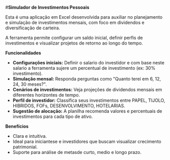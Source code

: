 #**Simulador de Investimentos Pessoais**

Esta é uma aplicação em Excel desenvolvida para auxiliar no planejamento e simulação de investimentos mensais, com foco em dividendos e diversificação de carteira.

A ferramenta permite configurar um saldo inicial, definir perfis de investimentos e visualizar projetos de retorno ao longo do tempo.

**Funcionalidades**
- **Configurações iniciais:** Definir o salario do investidor e com base neste salario a ferramenta sujere um percentual de investimento (ex: 30% investimento).
- **Simulação mensal:** Responda perguntas como "Quanto terei em 6, 12, 24, 30 meses?".
- **Cenários de investimentos:** Veja projeções de dividendos mensais em diferentes horizontes de tempo.
- **Perfil de investidor:** Classifica seus investimentos entre PAPEL, TIJOLO, HIBRIDOS, FOFs, DESENVOLVIMENTO, HOTELARIAS.
- **Sugestão de alocação:** A planilha recomenda valores e percentuais de investimentos para cada tipo de ativo.

**Benefícios**
- Clara e intuitiva.
- Ideal para iniciantese e investidores que buscam visualizar crecimento patrimonial.
- Suporte para análise de metasde curto, medio e longo prazo.


